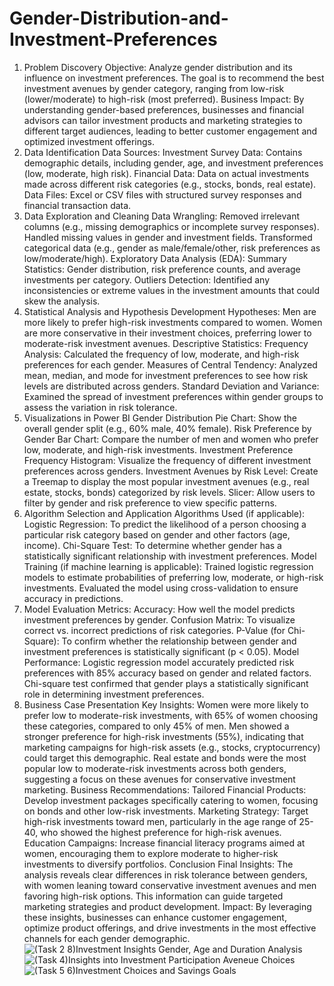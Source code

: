 # Gender-Distribution-and-Investment-Preferences
1. Problem Discovery
Objective: Analyze gender distribution and its influence on investment preferences. The goal is to recommend the best investment avenues by gender category, ranging from low-risk (lower/moderate) to high-risk (most preferred).
Business Impact: By understanding gender-based preferences, businesses and financial advisors can tailor investment products and marketing strategies to different target audiences, leading to better customer engagement and optimized investment offerings.
2. Data Identification
Data Sources:
Investment Survey Data: Contains demographic details, including gender, age, and investment preferences (low, moderate, high risk).
Financial Data: Data on actual investments made across different risk categories (e.g., stocks, bonds, real estate).
Data Files: Excel or CSV files with structured survey responses and financial transaction data.
3. Data Exploration and Cleaning
Data Wrangling:
Removed irrelevant columns (e.g., missing demographics or incomplete survey responses).
Handled missing values in gender and investment fields.
Transformed categorical data (e.g., gender as male/female/other, risk preferences as low/moderate/high).
Exploratory Data Analysis (EDA):
Summary Statistics: Gender distribution, risk preference counts, and average investments per category.
Outliers Detection: Identified any inconsistencies or extreme values in the investment amounts that could skew the analysis.
4. Statistical Analysis and Hypothesis Development
Hypotheses:
Men are more likely to prefer high-risk investments compared to women.
Women are more conservative in their investment choices, preferring lower to moderate-risk investment avenues.
Descriptive Statistics:
Frequency Analysis: Calculated the frequency of low, moderate, and high-risk preferences for each gender.
Measures of Central Tendency: Analyzed mean, median, and mode for investment preferences to see how risk levels are distributed across genders.
Standard Deviation and Variance: Examined the spread of investment preferences within gender groups to assess the variation in risk tolerance.
5. Visualizations in Power BI
Gender Distribution Pie Chart: Show the overall gender split (e.g., 60% male, 40% female).
Risk Preference by Gender Bar Chart: Compare the number of men and women who prefer low, moderate, and high-risk investments.
Investment Preference Frequency Histogram: Visualize the frequency of different investment preferences across genders.
Investment Avenues by Risk Level:
Create a Treemap to display the most popular investment avenues (e.g., real estate, stocks, bonds) categorized by risk levels.
Slicer: Allow users to filter by gender and risk preference to view specific patterns.
6. Algorithm Selection and Application
Algorithms Used (if applicable):
Logistic Regression: To predict the likelihood of a person choosing a particular risk category based on gender and other factors (age, income).
Chi-Square Test: To determine whether gender has a statistically significant relationship with investment preferences.
Model Training (if machine learning is applicable):
Trained logistic regression models to estimate probabilities of preferring low, moderate, or high-risk investments.
Evaluated the model using cross-validation to ensure accuracy in predictions.
7. Model Evaluation
Metrics:
Accuracy: How well the model predicts investment preferences by gender.
Confusion Matrix: To visualize correct vs. incorrect predictions of risk categories.
P-Value (for Chi-Square): To confirm whether the relationship between gender and investment preferences is statistically significant (p < 0.05).
Model Performance:
Logistic regression model accurately predicted risk preferences with 85% accuracy based on gender and related factors.
Chi-square test confirmed that gender plays a statistically significant role in determining investment preferences.
8. Business Case Presentation
Key Insights:
Women were more likely to prefer low to moderate-risk investments, with 65% of women choosing these categories, compared to only 45% of men.
Men showed a stronger preference for high-risk investments (55%), indicating that marketing campaigns for high-risk assets (e.g., stocks, cryptocurrency) could target this demographic.
Real estate and bonds were the most popular low to moderate-risk investments across both genders, suggesting a focus on these avenues for conservative investment marketing.
Business Recommendations:
Tailored Financial Products: Develop investment packages specifically catering to women, focusing on bonds and other low-risk investments.
Marketing Strategy: Target high-risk investments toward men, particularly in the age range of 25-40, who showed the highest preference for high-risk avenues.
Education Campaigns: Increase financial literacy programs aimed at women, encouraging them to explore moderate to higher-risk investments to diversify portfolios.
Conclusion
Final Insights: The analysis reveals clear differences in risk tolerance between genders, with women leaning toward conservative investment avenues and men favoring high-risk options. This information can guide targeted marketing strategies and product development.
Impact: By leveraging these insights, businesses can enhance customer engagement, optimize product offerings, and drive investments in the most effective channels for each gender demographic.
![(Task 2   8)Investment Insights Gender, Age and Duration Analysis](https://github.com/user-attachments/assets/f83af67f-1d76-4f8e-b579-85e400f67975)
![(Task 4)Insights into Investment Participation   Aveneue Choices](https://github.com/user-attachments/assets/db2648c0-1fcd-4634-9a08-3717b9ddbdac)
![(Task 5   6)Investment Choices and Savings Goals](https://github.com/user-attachments/assets/46bd12d7-8b8d-40e2-9ce5-49fa719067a7)


